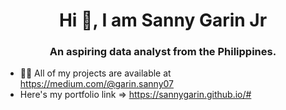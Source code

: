 <h1 align="center">Hi 👋, I am Sanny Garin Jr</h1>
<h3 align="center">An aspiring data analyst from the Philippines.</h3>

- 👨‍💻 All of my projects are available at https://medium.com/@garin.sanny07
- Here's my portfolio link => https://sannygarin.github.io/#
